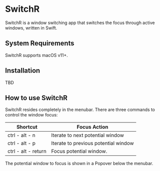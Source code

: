 # SwitchR

SwitchR is a window switching app that switches the focus through active windows, written in Swift.

## System Requirements
SwitchR supports macOS v11+.

## Installation
TBD

## How to use SwitchR
SwitchR resides completely in the menubar. There are three commands to control the window focus:

| Shortcut                                           | Focus Action                           |
|----------------------------------------------------|----------------------------------------|
| ctrl - alt - n                                     | Iterate to next potential window       |
| ctrl - alt - p                                     | Iterate to previous potential window   |
| ctrl - alt - return                                | Focus potential window.                |

The potential window to focus is shown in a Popover below the menubar.
